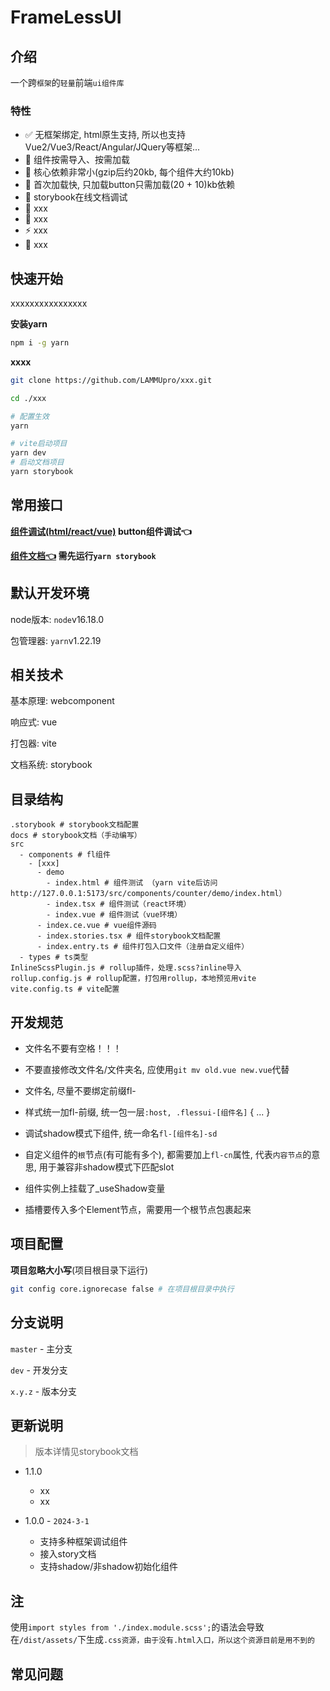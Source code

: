 # FrameLessUI

## 介绍

一个跨`框架`的`轻量`前端`ui组件库`

### 特性

- ✅ 无框架绑定, html原生支持, 所以也支持Vue2/Vue3/React/Angular/JQuery等框架...
- 🧙‍ 组件按需导入、按需加载
- 🔋 核心依赖非常小(gzip后约20kb, 每个组件大约10kb)
- 🐎 首次加载快, 只加载button只需加载(20 + 10)kb依赖
- 🍃 storybook在线文档调试
- 🐻 xxx
- 🥃 xxx
- ⚡️ xxx
- 👀 xxx

## 快速开始

xxxxxxxxxxxxxxxx

**安装yarn**

```sh
npm i -g yarn
```

**xxxx**

```sh
git clone https://github.com/LAMMUpro/xxx.git

cd ./xxx

# 配置生效
yarn

# vite启动项目
yarn dev 
# 启动文档项目
yarn storybook 
```

## 常用接口

**[组件调试(html/react/vue)](http://localhost:5173/src/components/button/demo/index.html) button组件调试👈**

**[组件文档👈](http://localhost:6008/) 需先运行`yarn storybook`**

## 默认开发环境

node版本: `node`v16.18.0

包管理器: `yarn`v1.22.19

## 相关技术

基本原理: webcomponent

响应式: vue

打包器: vite

文档系统: storybook


## 目录结构
```SH
.storybook # storybook文档配置
docs # storybook文档（手动编写）
src
  - components # fl组件
    - [xxx]
      - demo 
        - index.html # 组件测试 （yarn vite后访问 http://127.0.0.1:5173/src/components/counter/demo/index.html）
        - index.tsx # 组件测试（react环境）
        - index.vue # 组件测试（vue环境）
      - index.ce.vue # vue组件源码
      - index.stories.tsx # 组件storybook文档配置
      - index.entry.ts # 组件打包入口文件（注册自定义组件）
  - types # ts类型
InlineScssPlugin.js # rollup插件，处理.scss?inline导入
rollup.config.js # rollup配置，打包用rollup，本地预览用vite
vite.config.ts # vite配置
```

## 开发规范

- 文件名不要有空格！！！

- 不要直接修改文件名/文件夹名, 应使用`git mv old.vue new.vue`代替

- 文件名, 尽量不要绑定前缀fl-

- 样式统一加fl-前缀, 统一包一层`:host, .flessui-[组件名]` { ... }

- 调试shadow模式下组件, 统一命名`fl-[组件名]-sd`

- 自定义组件的`根`节点(有可能有多个), 都需要加上`fl-cn`属性, 代表`内容节点`的意思, 用于兼容非shadow模式下匹配slot

- 组件实例上挂载了_useShadow变量

- 插槽要传入多个Element节点，需要用一个根节点包裹起来

## 项目配置

**项目忽略大小写**(项目根目录下运行)

```sh
git config core.ignorecase false # 在项目根目录中执行
```

## 分支说明

`master` - 主分支

`dev` - 开发分支

`x.y.z` - 版本分支

## 更新说明
> 版本详情见storybook文档

- 1.1.0
  - xx
  - xx

- 1.0.0 - `2024-3-1`
  - 支持多种框架调试组件
  - 接入story文档
  - 支持shadow/非shadow初始化组件


## 注

使用`import styles from './index.module.scss';`的语法会导致在`/dist/assets/`下生成`.css资源，由于没有.html入口，所以这个资源目前是用不到的`

## 常见问题

